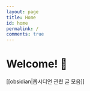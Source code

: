 ```yaml
---
layout: page
title: Home
id: home
permalink: /
comments: true
---
```


# Welcome! 🌱

[[obsidian|옵시디언 관련 글 모음]]




<style>
  .wrapper {
    max-width: 46em;
  }
</style>
